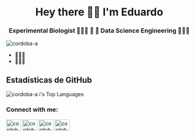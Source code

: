 <h1 align="center">Hey there 👋🏼 I'm Eduardo</h1>
<h3 align="center">Experimental Biologist  👨🏻‍🔬 🌱 🔬  Data Science Engineering  🧑🏻‍💻 </h3>

<p align="left"> <img src="https://komarev.com/ghpvc/?username=cordoba-a&label=Profile%20views&color=0e75b6&style=flat" alt="cordoba-a" /> </p>

- 👨🏻‍🔬
- 🧑🏻‍💻 

## Estadísticas de GitHub
![cordoba-a i's Top Languages](https://github-readme-stats.vercel.app/api/top-langs/?username=cordoba-a&_icons=true&hide_border=true&layout=compact&bg_color=00000000)

<h3 align="left">Connect with me:</h3>
<p align="left">
<a href="https://www.instagram.com/stam_am/" target="blank"><img align="center" src="https://raw.githubusercontent.com/rahuldkjain/github-profile-readme-generator/master/src/images/icons/Social/instagram.svg" alt="cordobaarango" height="30" width="40" /></a>
<a href="https://www.youtube.com/@eduardocordobavlog" target="blank"><img align="center" src="https://raw.githubusercontent.com/rahuldkjain/github-profile-readme-generator/master/src/images/icons/Social/youtube.svg" alt="cordobaarango" height="30" width="40" /></a>
<a href="https://www.linkedin.com/in/eduardocordobaa/" target="blank"><img align="center" src="https://raw.githubusercontent.com/rahuldkjain/github-profile-readme-generator/master/src/images/icons/Social/linked-in-alt.svg" alt="cordobaarango" height="30" width="40" /></a>
<a href="https://x.com/yayo_coae" target="blank"><img align="center" src="https://raw.githubusercontent.com/rahuldkjain/github-profile-readme-generator/master/src/images/icons/Social/twitter.svg" alt="cordobaarango" height="30" width="40" /></a>
</p>

